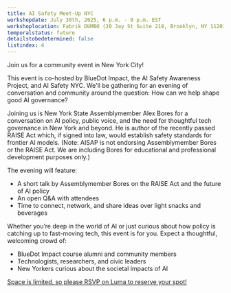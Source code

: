 ```yaml
---
title: AI Safety Meet-Up NYC
workshopdate: July 30th, 2025, 6 p.m. - 9 p.m. EST
workshoplocation: Fabrik DUMBO (20 Jay St Suite 218, Brooklyn, NY 11201)
temporalstatus: future
detailstobedetermined: false
listindex: 4
---
```


​Join us for a community event in New York City!

​This event is co-hosted by BlueDot Impact, the AI Safety Awareness Project, and AI Safety NYC. We'll be gathering for an evening of conversation and community around the question: How can we help shape good AI governance?

​Joining us is New York State Assemblymember Alex Bores for a conversation on AI policy, public voice, and the need for thoughtful tech governance in New York and beyond. He is author of the recently passed RAISE Act which, if signed into law, would establish safety standards for frontier AI models. (Note: AISAP is not endorsing Assemblymember Bores or the RAISE Act. We are including Bores for educational and professional development purposes only.)

​The evening will feature:
+ ​A short talk by Assemblymember Bores on the RAISE Act and the future of AI policy
+ ​An open Q&A with attendees
+ ​Time to connect, network, and share ideas over light snacks and beverages

​Whether you’re deep in the world of AI or just curious about how policy is catching up to fast-moving tech, this event is for you. Expect a thoughtful, welcoming crowd of:
+ ​BlueDot Impact course alumni and community members
+ ​Technologists, researchers, and civic leaders
+ ​New Yorkers curious about the societal impacts of AI

[​Space is limited, so please RSVP on Luma to reserve your spot!](https://lu.ma/jt0on094)
